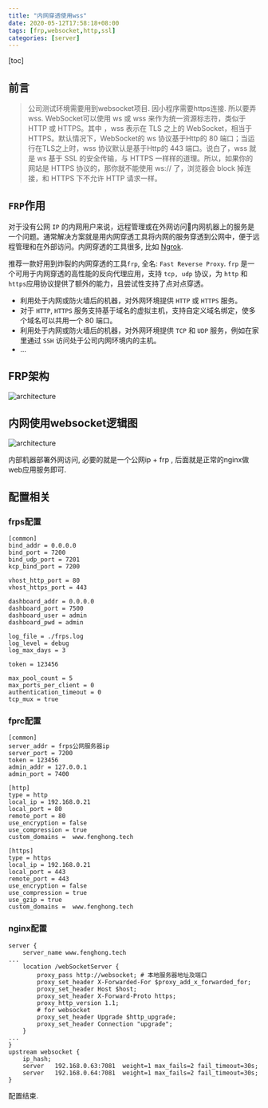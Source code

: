 ```yaml
---
title: "内网穿透使用wss"
date: 2020-05-12T17:58:18+08:00
tags: [frp,websocket,http,ssl]
categories: [server]
---
```




[toc]

## 前言

> 公司测试环境需要用到websocket项目. 因小程序需要https连接. 所以要弄wss. WebSocket可以使用 ws 或 wss 来作为统一资源标志符，类似于 HTTP 或 HTTPS。其中 ，wss 表示在 TLS 之上的 WebSocket，相当于 HTTPS。默认情况下，WebSocket的 ws 协议基于Http的 80 端口；当运行在TLS之上时，wss 协议默认是基于Http的 443 端口。说白了，wss 就是 ws 基于 SSL 的安全传输，与 HTTPS 一样样的道理。所以，如果你的网站是 HTTPS 协议的，那你就不能使用 ws:// 了，浏览器会 block 掉连接，和 HTTPS 下不允许 HTTP 请求一样。

## `FRP`作用

对于没有公网 `IP` 的内网用户来说，远程管理或在外网访问内网机器上的服务是一个问题。通常解决方案就是用内网穿透工具将内网的服务穿透到公网中，便于远程管理和在外部访问。内网穿透的工具很多, 比如 [Ngrok](https://github.com/inconshreveable/ngrok.git).

推荐一款好用到炸裂的内网穿透的工具`frp`, 全名: `Fast Reverse Proxy`.  `frp` 是一个可用于内网穿透的高性能的反向代理应用，支持 `tcp, udp` 协议，为 `http` 和` https `应用协议提供了额外的能力，且尝试性支持了点对点穿透。 

- 利用处于内网或防火墙后的机器，对外网环境提供 `HTTP` 或 `HTTPS` 服务。
- 对于 `HTTP`, `HTTPS` 服务支持基于域名的虚拟主机，支持自定义域名绑定，使多个域名可以共用一个 80 端口。
- 利用处于内网或防火墙后的机器，对外网环境提供 `TCP` 和 `UDP` 服务，例如在家里通过 `SSH` 访问处于公司内网环境内的主机。
- ...

## FRP架构

 ![architecture](https://pic.fenghong.tech/frp/architecture.png) 

## 内网使用websocket逻辑图

 ![architecture](https://pic.fenghong.tech/frp/wss.jpg)

内部机器部署外网访问, 必要的就是一个公网ip + frp , 后面就是正常的nginx做web应用服务即可.

## 配置相关

### frps配置

```
[common]
bind_addr = 0.0.0.0
bind_port = 7200
bind_udp_port = 7201
kcp_bind_port = 7200

vhost_http_port = 80
vhost_https_port = 443

dashboard_addr = 0.0.0.0
dashboard_port = 7500
dashboard_user = admin
dashboard_pwd = admin

log_file = ./frps.log
log_level = debug
log_max_days = 3

token = 123456

max_pool_count = 5
max_ports_per_client = 0
authentication_timeout = 0
tcp_mux = true
```

### fprc配置

```
[common]
server_addr = frps公网服务器ip
server_port = 7200
token = 123456
admin_addr = 127.0.0.1
admin_port = 7400

[http]
type = http
local_ip = 192.168.0.21
local_port = 80
remote_port = 80
use_encryption = false
use_compression = true
custom_domains =  www.fenghong.tech

[https]
type = https
local_ip = 192.168.0.21
local_port = 443
remote_port = 443
use_encryption = false
use_compression = true
use_gzip = true
custom_domains =  www.fenghong.tech
```

### nginx配置

```
server {
	server_name www.fenghong.tech
...
	location /webSocketServer {
		proxy_pass http://websocket; # 本地服务器地址及端口
		proxy_set_header X-Forwarded-For $proxy_add_x_forwarded_for;
		proxy_set_header Host $host;
		proxy_set_header X-Forward-Proto https;
		proxy_http_version 1.1;
        # for websocket
		proxy_set_header Upgrade $http_upgrade;
		proxy_set_header Connection "upgrade";
	}
...
}  
upstream websocket {
	ip_hash;
	server   192.168.0.63:7081  weight=1 max_fails=2 fail_timeout=30s;
	server   192.168.0.64:7081  weight=1 max_fails=2 fail_timeout=30s;
}

```

配置结束.



